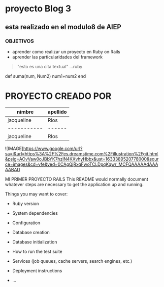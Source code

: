 # proyecto  Blog 3
## esta realizado en el modulo8 de AIEP


### OBJETIVOS
* aprender  como  realizar  un proyecto en Ruby on Rails 
*  aprender las particularidades del framework

>"esto es  una cita  textual"
...ruby 

def suma(num, Num2)
num1+num2
end

# PROYECTO CREADO POR 
|nimbre |apellido|
|----------|-------|
|jacqueline| Rios|
|-----------|------|
|jacqueline| RIos
![IMAGE]https://www.google.com/url?sa=i&url=https%3A%2F%2Fes.dreamstime.com%2Fillustration%2Fgit.html&psig=AOvVaw0oJBbYK7hzIN4KXvhyHbbx&ust=1633389520778000&source=images&cd=vfe&ved=0CAgQjRxqFwoTCLDpqKqwr_MCFQAAAAAdAAAAABAD

MI PRIMER PROYECTO RAILS 
This README would normally document whatever steps are necessary to get the
application up and running.

Things you may want to cover:

* Ruby version

* System dependencies

* Configuration

* Database creation

* Database initialization

* How to run the test suite

* Services (job queues, cache servers, search engines, etc.)

* Deployment instructions

* ...
